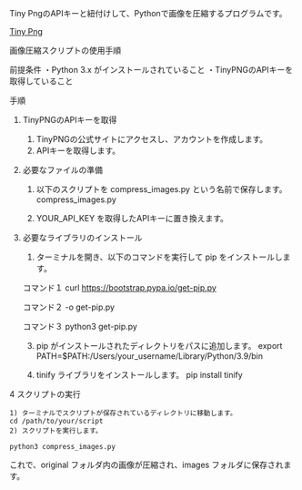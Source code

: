 Tiny PngのAPIキーと紐付けして、Pythonで画像を圧縮するプログラムです。


[Tiny Png](https://tinypng.com/)


画像圧縮スクリプトの使用手順

前提条件
・Python 3.x がインストールされていること
・TinyPNGのAPIキーを取得していること

手順
1. TinyPNGのAPIキーを取得
    1) TinyPNGの公式サイトにアクセスし、アカウントを作成します。
    2) APIキーを取得します。

2. 必要なファイルの準備

    1) 以下のスクリプトを compress_images.py という名前で保存します。
        compress_images.py

    2) YOUR_API_KEY を取得したAPIキーに置き換えます。

3. 必要なライブラリのインストール
    1) ターミナルを開き、以下のコマンドを実行して pip をインストールします。

    コマンド１
        curl https://bootstrap.pypa.io/get-pip.py

    コマンド２
        -o get-pip.py

    コマンド３
        python3 get-pip.py

    3) pip がインストールされたディレクトリをパスに追加します。
     export PATH=$PATH:/Users/your_username/Library/Python/3.9/bin

    4) tinify ライブラリをインストールします。
    pip install tinify

4 スクリプトの実行

    1) ターミナルでスクリプトが保存されているディレクトリに移動します。
    cd /path/to/your/script
    2) スクリプトを実行します。

    python3 compress_images.py
これで、original フォルダ内の画像が圧縮され、images フォルダに保存されます。
